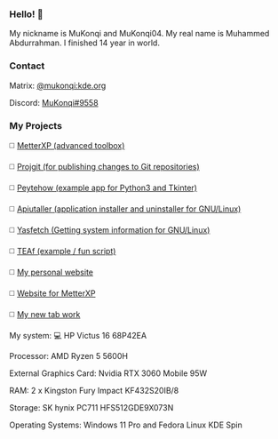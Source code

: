 ### Hello! 👋
My nickname is MuKonqi and MuKonqi04. My real name is Muhammed Abdurrahman. I finished 14 year in world.
### Contact
Matrix: [@mukonqi:kde.org](https://matrix.to/#/@mukonqi:kde.org)

Discord: [MuKonqi#9558](https://discord.com/channels/@me/980440858245623838)
### My Projects
◻️ [MetterXP (advanced toolbox)](https://mukonqi.github.io/metterxp)

◻️ [Projgit (for publishing changes to Git repositories)](https://github.com/MuKonqi/projgit)

◻️ [Peytehow (example app for Python3 and Tkinter)](https://github.com/MuKonqi/peytehow)

◻️ [Apiutaller (application installer and uninstaller for GNU/Linux)](https://github.com/MuKonqi/apiutaller)

◻️ [Yasfetch (Getting system information for GNU/Linux)](https://github.com/MuKonqi/yasfetch)

◻️ [TEAf (example / fun script)](https://github.com/MuKonqi/teaf)

◻️ [My personal website](https://github.com/MuKonqi/mukonqi.github.io)

◻️ [Website for MetterXP](https://github.com/MuKonqi/metterxp/tree/site)

◻️ [My new tab work](https://github.com/MuKonqi/newtab)

My system: 💻 HP Victus 16 68P42EA

Processor: AMD Ryzen 5 5600H

External Graphics Card: Nvidia RTX 3060 Mobile 95W

RAM: 2 x Kingston Fury Impact KF432S20IB/8

Storage: SK hynix PC711 HFS512GDE9X073N

Operating Systems: Windows 11 Pro and Fedora Linux KDE Spin

